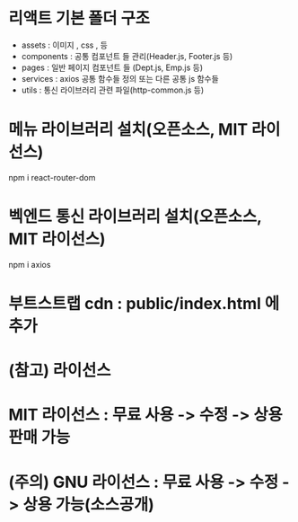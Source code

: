 # 리액트 기본 폴더 구조
- assets     : 이미지 , css , 등
- components : 공통 컴포넌트 들 관리(Header.js, Footer.js 등) 
- pages      : 일반 페이지 컴포넌트 들 (Dept.js, Emp.js 등)
- services   : axios 공통 함수들 정의 또는 다른 공통 js 함수들 
- utils      : 통신 라이브러리 관련 파일(http-common.js 등)

# 메뉴 라이브러리 설치(오픈소스, MIT 라이선스)
npm i react-router-dom

# 벡엔드 통신 라이브러리 설치(오픈소스, MIT 라이선스)
npm i axios

# 부트스트랩 cdn  : public/index.html 에 추가

# (참고) 라이선스
# MIT 라이선스        : 무료 사용 -> 수정 -> 상용 판매 가능
# (주의) GNU 라이선스 : 무료 사용 -> 수정 -> 상용 가능(소스공개) 